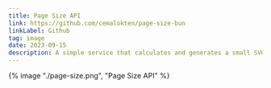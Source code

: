 ```yaml
---
title: Page Size API
link: https://github.com/cemalokten/page-size-bun
linkLabel: Github
tag: image
date: 2023-09-15
description: A simple service that calculates and generates a small SVG badge that displays the size of any webpage in kilobytes, aiming to bring transparency to web development and encourage mindful data usage.
---
```


{% image "./page-size.png", "Page Size API" %}
